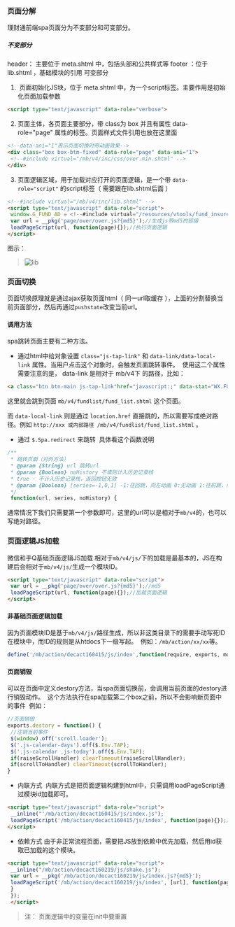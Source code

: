 ### 页面分解
理财通前端spa页面分为不变部分和可变部分。

##### 不变部分
header： 主要位于 meta.shtml 中，包括头部和公共样式等
footer ：位于lib.shtml ，基础模块的引用
可变部分
1.  页面初始化JS块，位于 meta.shtml 中，为一个script标签。主要作用是初始化页面加载参数

```html
<script type="text/javascript" data-role="verbose">
```
2. 页面主体，各页面主要部分，带 class为 box 并且有属性 data-role="page" 属性的标签。页面样式文件引用也放在这里面
```html
<!--data-ani="1"表示页面切换时带动画效果-->
<div class="box box-btm-fixed" data-role="page" data-ani="1">
 <!--#include virtual="/mb/v4/inc/css/over.min.shtml" -->
</div>
```
3. 页面逻辑区域，用于加载对应打开的页面逻辑，是一个带 `data-role="script"` 的script标签（ 需要跟在lib.shtml后面 ）
```html
<!--#include virtual="/mb/v4/inc/lib.shtml" -->
<script type="text/javascript" data-role="script">
 window.G_FUND_AD = <!--#include virtual="/resources/vtools/fund_insure_fixed_utf8.js" -->;
 var url = __pkg('page/over/over.js?{md5}');//生成js带md5的链接
 loadPageScript(url, function(page){});//执行页面逻辑
</script>
```
图示：
> ![lib](https://github.com/jiamao/my_doc/blob/master/imgs/tapd_10085371_1467794054_40.jpg)


### 页面切换
页面切换原理就是通过ajax获取页面html（ 同一url取缓存 ），上面的分割替换当前页面部分，然后再通过`pushstate`改变当前url。

#### 调用方法
spa跳转页面主要有二种方法。

* 通过html中给对象设置 `class="js-tap-link"` 和 `data-link/data-local-link` 属性。当用户点击这个对象时，会触发页面跳转事件。 
使用这二个属性需要注意的是， data-link 是相对于 mb/v4下 的路径，比如：
```html
<a class="btn btn-main js-tap-link"href="javascript:;" data-stat="WX.FUND.OVER.GOTCT" data-link="fundlist/fund_list.shtml">去理财</a>
```
这里就会跳到页面 `mb/v4/fundlist/fund_list.shtml` 这个页面。

而 `data-local-link` 则是通过 `location.href` 直接跳的，所以需要写成绝对路径。例如 `http://xxx 或内部路径 /mb/v4/fundlist/fund_list.shtml` 。 
 
* 通过 `$.Spa.redirect` 来跳转 
具体看这个函数说明
``` javascript
/**
 * 跳转页面（对外方法）
 * @param {String} url 跳转url
 * @param {Boolean} noHistory 不填则计入历史记录栈
 * true - 不计入历史记录栈，返回按钮无效
 * @param {Boolean} [series=-1,0,1] -1:往回跳，向左动画 0:无动画 1:往前跳，向右动画
 */
 function(url, series, noHistory) {
```
通常情况下我们只需要第一个参数即可，这里的url可以是相对于`mb/v4`的，也可以写绝对路径。

### 页面逻辑JS加载
微信和手Q基础页面逻辑JS加载
相对于`mb/v4/js/`下的加载是最基本的，JS在构建后会相对于`mb/v4/js/`生成一个模块ID。
```html
<script type="text/javascript" data-role="script">
 var url = __pkg('page/over/over.js?{md5}');//md5
 loadPageScript(url, function(page){});//加载页面逻辑
</script>
```
#### 非基础页面逻辑加载
因为页面模块ID是基于`mb/v4/js/`路径生成，所以非这类目录下的需要手动写死ID在模块中，而ID的规则是从htdocs下一级写起。 
例如：`/mb/action/xx/xx`等。
```javascript
define('/mb/action/decact160415/js/index',function(require, exports, module) {
```
#### 页面销毁
可以在页面中定义destory方法，当spa页面切换前，会调用当前页面的destory进行销毁动作。 
这个方法执行在spa加载第二个box之前，所以不会影响新页面中的事件 
例如：
```javascript
//页面销毁
exports.destory = function() {
 //注销当前事件
 $(window).off('scroll.loader');
 $('.js-calendar-days').off($.Env.TAP);
 $('.js-calendar .js-today').off($.Env.TAP);
 if(raiseScrollHandler) clearTimeout(raiseScrollHandler);
 if(scrollToHandler) clearTimeout(scrollToHandler);
}
```
* 内联方式 
内联方式是把页面逻辑构建到html中，只需调用loadPageScript通过模块id加载即可。
```html
<script type="text/javascript" data-role="script"> 
 __inline("'/mb/action/decact160415/js/index.js");
 loadPageScript('/mb/action/decact160415/js/index', function(page){});//通过ID加载模块
</script>
```
* 依赖方式
由于非正常流程页面，需要把JS放到依赖中优先加载，然后用id获取已加载的这个模块。
```html
<script type="text/javascript" data-role="script"> 
 __inline("/mb/action/decact160219/js/shake.js");
 var url = __pkg('/mb/action/decact160219/js/index.js?{md5}');
 loadPageScript('/mb/action/decact160219/js/index', [url], function(page){
 }
 });
 </script>
 ```
> 注： 页面逻辑中的变量在init中要重置